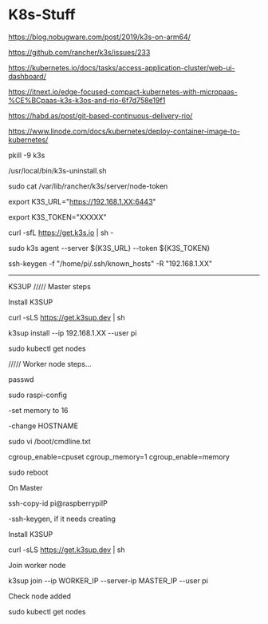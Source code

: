# K8s-Stuff

https://blog.nobugware.com/post/2019/k3s-on-arm64/

https://github.com/rancher/k3s/issues/233

https://kubernetes.io/docs/tasks/access-application-cluster/web-ui-dashboard/

https://itnext.io/edge-focused-compact-kubernetes-with-micropaas-%CE%BCpaas-k3s-k3os-and-rio-6f7d758e19f1

https://habd.as/post/git-based-continuous-delivery-rio/

https://www.linode.com/docs/kubernetes/deploy-container-image-to-kubernetes/

pkill -9 k3s

/usr/local/bin/k3s-uninstall.sh

sudo cat /var/lib/rancher/k3s/server/node-token

export K3S_URL="https://192.168.1.XX:6443"

export K3S_TOKEN="XXXXX"

curl -sfL https://get.k3s.io | sh -

sudo k3s agent --server ${K3S_URL} --token ${K3S_TOKEN}

ssh-keygen -f "/home/pi/.ssh/known_hosts" -R "192.168.1.XX"

---
KS3UP
/////
Master steps

Install K3SUP

curl -sLS https://get.k3sup.dev | sh

k3sup install --ip 192.168.1.XX --user pi

sudo kubectl get nodes

/////
Worker node steps...

passwd

sudo raspi-config

-set memory to 16

-change HOSTNAME

sudo vi /boot/cmdline.txt

cgroup_enable=cpuset cgroup_memory=1 cgroup_enable=memory

sudo reboot

On Master

ssh-copy-id pi@raspberrypiIP

-ssh-keygen, if it needs creating

Install K3SUP

curl -sLS https://get.k3sup.dev | sh

Join worker node

k3sup join --ip WORKER_IP --server-ip MASTER_IP --user pi

Check node added

sudo kubectl get nodes


